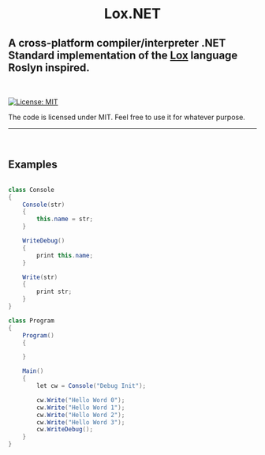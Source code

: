 # 


<h1 align="center">
   Lox.NET
  <br>
  
 ## A cross-platform compiler/interpreter .NET Standard implementation of the [Lox](https://github.com/munificent/craftinginterpreters) language Roslyn inspired.  
</h1>


<br>

[![License: MIT](https://img.shields.io/badge/License-MIT-yellow.svg)](https://github.com/Zeckoxe/Z-Sharp/blob/master/LICENSE)

The code is licensed under MIT. Feel free to use it for whatever purpose.

<hr>
<br>




## Examples

```csharp

class Console 
{
    Console(str) 
    {
	    this.name = str;
    }

    WriteDebug() 
    {
        print this.name;
    }

    Write(str) 
    {
        print str;
    }
}

class Program
{
    Program()
    {

    }

    Main()
    {
        let cw = Console("Debug Init");

        cw.Write("Hello Word 0");
        cw.Write("Hello Word 1");
        cw.Write("Hello Word 2");
        cw.Write("Hello Word 3");
        cw.WriteDebug();
    }
}
```

